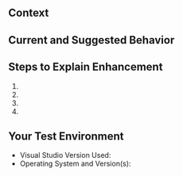 <!--- Provide a general summary of the enhancement in the Title above -->

## Context
<!--- Provide a more detailed introduction to the enhancement itself, and why you consider it to be useful -->

## Current and Suggested Behavior
<!--- Tell us what currently happens and then what this enhancement changes -->

## Steps to Explain Enhancement
<!--- Provide an unambiguous set of steps to reproduce this bug such as command line arguments -->
1.
2.
3.
4.

## Your Test Environment
<!--- Include as many relevant details about the environment you tested in -->
* Visual Studio Version Used:
* Operating System and Version(s):
